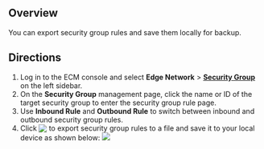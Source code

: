 ## Overview
You can export security group rules and save them locally for backup.



## Directions
1. Log in to the ECM console and select **Edge Network** > **[Security Group](https://console.cloud.tencent.com/ecm/safe)** on the left sidebar.
2. On the **Security Group** management page, click the name or ID of the target security group to enter the security group rule page.
4. Use **Inbound Rule** and **Outbound Rule** to switch between inbound and outbound security group rules.
5. Click <img src="https://main.qcloudimg.com/raw/cea73c3a873320c8451955ce1073683d.png" style="margin:-3px 0px"> to export security group rules to a file and save it to your local device as shown below:
![](https://qcloudimg.tencent-cloud.cn/raw/bd81e8dc7c4d11d113a84ac0cafdfa03.png)
